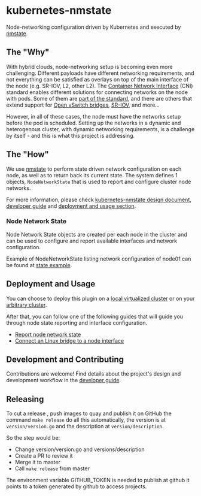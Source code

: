 # kubernetes-nmstate

Node-networking configuration driven by Kubernetes and executed by
[nmstate](https://nmstate.github.io/).

## The "Why"

With hybrid clouds, node-networking setup is becoming even more challenging.
Different payloads have different networking requirements, and not everything
can be satisfied as overlays on top of the main interface of the node (e.g.
SR-IOV, L2, other L2).
The [Container Network Interface](https://github.com/containernetworking/cni)
(CNI) standard enables different
solutions for connecting networks on the node with pods. Some of them are
[part of the standard](https://github.com/containernetworking/plugins), and there are
others that extend support for [Open vSwitch bridges](https://github.com/kubevirt/ovs-cni),
[SR-IOV](https://github.com/hustcat/sriov-cni), and more...

However, in all of these cases, the node must have the networks setup before the
pod is scheduled. Setting up the networks in a dynamic and heterogenous cluster,
with dynamic networking requirements, is a challenge by itself - and this is
what this project is addressing.

## The "How"

We use [nmstate](https://nmstate.github.io/) to perform state driven network
configuration on each node, as well as to return back its current state.
The system defines 1 objects, `NodeNetworkState`  that
is used to report and configure cluster node networks.

For more information, please check
[kubernetes-nmstate design document](https://docs.google.com/document/d/1282BcYjYGIIxQKgMYi3nQodB4ML_gw9BSs5AXB7QUtg/),
[developer guide](docs/developer-guide.md) and
[deployment and usage section](#deployment-and-usage).

### Node Network State

Node Network State objects are created per each node in the cluster and can be
used to configure and report available interfaces and network configuration.

Example of NodeNetworkState listing network configuration of node01 can be
found at [state example](docs/demos/state.yaml).

## Deployment and Usage

You can choose to deploy this plugin on a
[local virtualized cluster](docs/deployment-local-cluster.md) or on your
[arbitrary cluster](docs/deployment-arbitrary-cluster.md).

After that, you can follow one of the following guides that will guide you
through node state reporting and interface configuration.

- [Report node network state](docs/user-guide-state-reporting.md)
- [Connect an Linux bridge to a node interface](docs/user-guide-state-configure-linux-bridge.md)

## Development and Contributing

Contributions are welcome! Find details about the project's design and
development workflow in the [developer guide](docs/developer-guide.md).

## Releasing

To cut a release , push images to quay and publish it on GitHub
the command `make release` do all this automatically, the version  is at
`version/version.go` and the description at `version/description`.

So the step would be:
 - Change version/version.go and versions/description
 - Create a PR to review it
 - Merge it to master
 - Call `make release` from master

The environment variable GITHUB_TOKEN is needed to publish at github it points
to a token generated by github to access projects.
